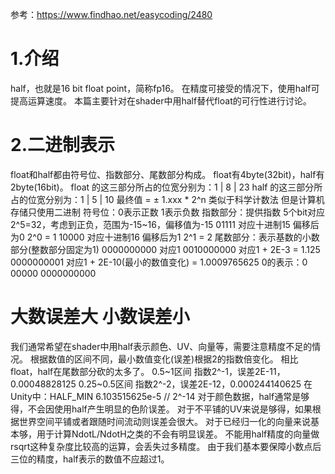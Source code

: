 参考：https://www.findhao.net/easycoding/2480
# 1.介绍
half，也就是16 bit float point，简称fp16。
在精度可接受的情况下，使用half可提高运算速度。
本篇主要针对在shader中用half替代float的可行性进行讨论。
# 2.二进制表示
float和half都由符号位、指数部分、尾数部分构成。
float有4byte(32bit)，half有2byte(16bit)。
float   的这三部分所占的位宽分别为：1 | 8 | 23
half    的这三部分所占的位宽分别为：1 | 5 | 10
最终值 = ± 1.xxx * 2^n
    类似于科学计数法 但是计算机存储只使用二进制
符号位：0表示正数 1表示负数
指数部分：提供指数
    5个bit对应2^5=32，考虑到正负，范围为-15~16，偏移值为-15
    01111 对应十进制15 偏移后为0 2^0 = 1
    10000 对应十进制16 偏移后为1 2^1 = 2
尾数部分：表示基数的小数部分(整数部分固定为1)
    0000000000 对应1
    0010000000 对应1 + 2E-3 = 1.125
    0000000001 对应1 + 2E-10(最小的数值变化) = 1.0009765625
0的表示：0 00000 0000000000

# 大数误差大 小数误差小
我们通常希望在shader中用half表示颜色、UV、向量等，需要注意精度不足的情况。
根据数值的区间不同，最小数值变化(误差)根据2的指数倍变化。
相比float，half在尾数部分砍的太多了。
0.5~1区间       指数2^-1，误差2E-11，0.00048828125
0.25~0.5区间    指数2^-2，误差2E-12，0.000244140625
在Unity中：HALF_MIN 6.103515625e-5  // 2^-14
对于颜色数据，half通常是够得，不会因使用half产生明显的色阶误差。
对于不平铺的UV来说是够得，如果根据世界空间平铺或者跟随时间流动则误差会很大。
对于已经归一化的向量来说基本够，用于计算NdotL/NdotH之类的不会有明显误差。
    不能用half精度的向量做rsqrt这种复杂度比较高的运算，会丢失过多精度。
由于我们基本要保障小数点后三位的精度，half表示的数值不应超过1。